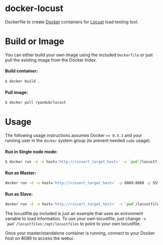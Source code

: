 docker-locust
=============
Dockerfile to create [Docker](https://www.docker.io/) containers for [Locust](https://github.com/locustio/locust) load testing tool.

Build or Image
=====
You can either build your own image using the included ```Dockerfile``` or just pull the existing image from the Docker Index.

#### Build container:
```bash
$ docker build .
```

#### Pull image:
```bash
$ docker pull ryandub/locust
```

Usage
=====
The following usage instructions assumes Docker `>= 0.5.3` and your running
user in the `docker` system group (to prevent needed `sudo` usage).

#### Run in Single node mode:
```bash
$ docker run -d -e host='http://<insert_target_host>' -v `pwd`/locustfiles:/opt/locustfiles ryandub/locust locust -f /opt/locustfiles/locustfile.py
```

#### Run as Master:
```bash
docker run -d -e host='http://<insert_target_host>' -p 8089:8089 -p 5557:5557 -p 5558:5558 -v `pwd`/locustfiles:/opt/locustfiles ryandub/locust locust --master -f /opt/locustfiles/locustfile.py
```

#### Run as Slave:
```bash
docker run -d -e host='http://<insert_target_host>' -v `pwd`/locustfiles:/opt/locustfiles ryandub/locust locust --slave --master-host=<ip_of_docker_host> -f /opt/locustfiles/locustfile.py
```

The locustfile.py included is just an example that uses an evironment variable to load information. To use your own locustfile, just change ```-v `pwd`/locustfiles:/opt/locustfiles``` to point to your own locustfile.

Once your master/standalone container is running, connect to your Docker host on 8089 to access the webui.
